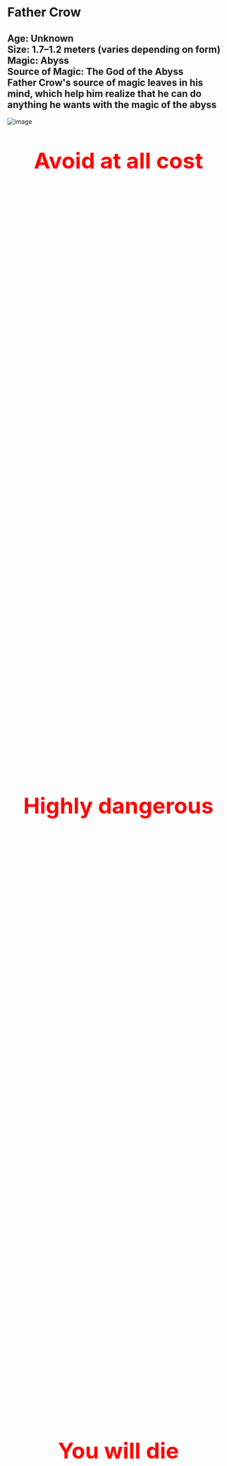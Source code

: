 # Father Crow

**Age:** Unknown  
**Size:** 1.7–1.2 meters (varies depending on form)  
**Magic:** Abyss  
**Source of Magic:** The God of the Abyss  
Father Crow's source of magic leaves in his mind, which help him realize that he can do anything he wants with the magic of the abyss 
---
![image](https://github.com/user-attachments/assets/edf1025d-1ba9-4919-be47-9be16afddec8)

<div style="color: red; font-weight: bold; text-align: center;">

  <p style="margin-bottom: 1400px; font-size: 50px;"> Avoid at all cost</p>
  <p style="margin-bottom: 1400px; font-size: 50px;"> Highly dangerous</p>
  <p style="margin-bottom: 1400px; font-size: 50px;"> You will die</p>
   <p align="center">
  <a href="https://alongidron.github.io/molgurath_wiki/character/overlords.html">
    ← Return to Overlords
  </a>
</p>
  <p style="margin-bottom: 1400px; font-size: 50px;"> You can move on now</p>
  <p style="margin-bottom: 1400px; font-size: 50px;"> Even if you learn about him you will still die to him</p>

</div>
---

*Still here?*  
Then you’re either **too foolish**… or **already too far gone.**  

Very well. Let me tell you about the one **even gods avoid…**  

---

### **Mini Story**
Father Crow—one of the most powerful, dangerous, and cruel overlords you will ever face— but he was not always that way. Once, he was known as Gabriel, a creative and joyful child born into the wrong crow clan.

Back in the days of the Crow King, the Crow people were divided into clans. Gabriel belonged to the Hoga Rath, the clan of warriors. But unlike the others, Gabriel studied magic, not combat. For that, he was relentlessly bullied by his parents, his brothers, and nearly every other crow in the clan.

Only two spared him. His sister Lila, who left the clan when Gabriel was seven due to its cruelty, and one brother, Jakob, who admired Gabriel’s knowledge of magic but did little to protect him.

As time passed, Gabriel’s heart filled with rage and sorrow. He didn’t blame the crows. He blamed the Crow King, who had forged a cruel and unforgiving society. And so, at the age of eleven, Gabriel left home, wandering the world alone.

After nearly a year, voices began whispering in his mind. They promised strength, vengeance, and power. He followed the whispers until he reached a glowing green pool, within which a creature waited—the God of the Abyss.

The Abyss god promised him power, freedom from pain, and a path to revenge—if only Gabriel would help set him free. Without hesitation, Gabriel agreed, allowing the abyss to enter his mind.

The god believed the boy would be easy to control—a child, after all, should be malleable. But he was wrong. Inside Gabriel burned anger, hatred, and a darkness deeper than the void itself.

They say if you stare into the abyss, the abyss corrupts you. But when Gabriel stared into it… he corrupted the abyss.

With his newfound power, Gabriel began preparing. For twenty years, he trained in the shadows, growing stronger. And when the time came, he returned to the Crow Kingdom.

But fate threw him a moment of light. As he passed an old crow-woman struggling on the roadside, Gabriel—out of instinct—helped her. And in that instant, something flickered inside him: a spark of light in the darkness.

This light changed him. He abandoned his plan for revenge and instead formed a resistance, determined to purify the crows. He took the name Father Crow, believing he could guide his people to a better future.

But the resistance was weak. The king’s army crushed them. His followers were captured, and Father Crow was banished. He begged for their lives—but the king wanted a show. An example. One by one, his followers were executed before his eyes.

And in that moment, as the last head fell, Father Crow stopped crying.

His tears dried. His heart emptied. A smile crept across his face—not the grin of a madman, but the expression of a soul finally freed from empathy. In that instant, he became pure darkness.

He walked away.

He found a cave, made sure he was alone, and meditated—diving deep into his mind where he once again met the God of the Abyss. Without hesitation, he attacked. Blow after blow, he punished the god for deceiving him. The god pleaded. He claimed that giving Gabriel all his power at once would have killed him.

Father Crow, sensing the lie, tightened his grip, choking the god until he turned pale.  
Then, the Abyss god gasped out a final offer: a halberd, hidden and ancient, that held the power Father Crow truly sought.

Father Crow let go.  
The God of the Abyss, weakened and breathless, drew a map—etched into the very air of the dream realm—leading to the weapon Father Crow sought: the Halberd of the Abyss.

Father Crow awoke in the cave. He rose in silence, eyes glowing with renewed purpose, and began his journey.  
For eleven months, he followed the path laid before him. Along the way, assassins, warriors, and fools hungry for glory tried to stop him. But none were a match. Each encounter ended the same: blood on the blade, silence in the wind.

At last, he arrived at the Temple of the Abyss, a forgotten ruin buried beneath shadow and time. As his hand closed around the halberd, a pulse of abyssal energy exploded across the land—like a scream muffled by the void.

Only two beings cared for it.  
One was the King of the Crows, perched high in his obsidian tower.  
The other was the Gargantura.

He no longer sought resistance—he demanded allegiance. For a full year, he scoured the lands, challenging every warrior, beast, and creature he could find. If they failed to meet his standards, he killed them without hesitation. If they survived, they were recruited into his army.

To ensure their loyalty, he gave each a crow mask, cursed to never come off. If removed, death would follow within a day.

But as his army grew, two eyes began watching him.  
One was powerful—so powerful that even Father Crow could not ignore its presence.  
The other was weak, barely worth noticing—but it never blinked.

For months, he tried to shake them off, sending scouts and casting spells, but nothing worked. Wherever he went, they followed. Silently. Patiently.

Eventually, he wandered to the cold mountains of Beedavilan, a place of emptiness, snow, and wind so sharp it could carve bone. The weak gaze disappeared in the frozen silence, but the stronger presence drew nearer.

Sensing a battle, Father Crow sat cross-legged in the snow, meditating to locate the source.  
But he was already too late.  
Two minutes later, the snow around him cracked.

Before him stood the Gargantura. Without hesitation, Father Crow struck—a perfect slash meant to bisect the beast in a single motion. And it did. For a moment.

But when he turned to look, the Gargantura was already healing, its body knitting itself back together at an alarming rate.  
It turned its head and let out a roar of pure flame, purple fire spewing toward Father Crow like the breath of a dying star.  
He dodged, barely.

And so the battle began.  
It raged for hours, perhaps even days. Father Crow cut, slashed, burned, and cursed the beast. He unleashed abyssal magic, tried to erase it from existence, and even tore it apart limb by limb.  
But nothing worked.

The Gargantura not only healed—it adapted, becoming faster, sharper, and more ruthless with every strike. Yet in the end, Father Crow prevailed. From the corpses of his enemies, he had once collected a dagger, and with it, he pierced the creature; a portal opened under the Gargantura that sent him to hell.

Father Crow was left broken and bloodied, but the trial was not over. Seven riders approached—crows on horseback. Four of them he recognized from his childhood, though three were strangers to him. Among them was General Osricain. At once, Osricain warned the others not to draw too close, for he alone could sense the terrible power bleeding from Father Crow’s wounded form. When he looked deeper, he knew—this was the crow he had long sought to overthrow the king.

Two of the riders beside Osricain were his loyal students, bound to him regardless of his ambition. The other four, however, branded him a traitor. Osricain gave them one chance to join him. When they refused, he cut them down.

Father Crow, dazed and weakened, struggled to understand. Osricain revealed his intent, urging Father Crow to recover his strength before the task ahead.

When Father Crow woke again, the horses lay dead around him, the battlefield twisted into ruin. Osricain claimed that during his slumber, he had spoken with the God of the Abyss. With a gesture, he teleported them to the throne room of the crow king.

General Velterra struck first, swinging his colossal hammer in a crushing arc. He was too slow. Father Crow severed his arm and sent him crashing backward with a savage kick. As he raised his weapon to finish him, a gust of cutting wind forced him aside. Osricain stepped forward, bidding him to leave the battlefield behind and strike only at the king, while he dealt with the rest.

The battle within the throne room ended swiftly once Father Crow gained the upper hand. The king, realizing too late that he had underestimated him, abandoned his crown and fled into the shadows.

When Father Crow returned, the chamber was littered with the defeated. Osricain was nowhere to be seen, and Velterra slumped against the wall, broken but still alive. Father Crow fixed his gaze on him and forced his submission, demanding that every crow be bound with the cursed masks—or suffer the loss of his remaining arm.

With his command delivered, Father Crow turned to a darker purpose. He walked the path back to his childhood home, where his family awaited. One by one, he slaughtered them all, sparing only his brother Jakob, whom he cast into another dimension.

When the blood had settled, he called upon the abyss. With his power, he rebuilt the ruins of his house, reshaping it into a living prison. Into its walls he bound the souls of his family, condemning them to eternal torment. Their hollow corpses he reanimated, forcing them to serve as guardians of their own cursed tomb.

Only then did Father Crow return to his castle, his vengeance complete and his power deepened by the cruelty he had wrought.


As Father Crow returned, disappointment shadowed his face. Velterra had not donned the mask. Instead, he studied it warily, having seen the agony it brought to those who wore it.

Curiosity drove him to question its purpose. Why such torment? Why such resistance in every crow that touched it?

In his rare good mood, Father Crow obliged. The masks, he explained, were forged to bind flesh and soul alike. Once placed upon the head, they connected directly to the brain, searing through nerves with unrelenting pain. Through that bond, Father Crow gained perfect control. Removal was impossible—taking the mask off was no different than tearing out the mind itself, ensuring only death.

But the masks did more than enslave. They tested strength. A crow unworthy of Father Crow’s standard would wear it in vain—their eyes would remain dark, lifeless. Only those whose gaze burned with an abyssal glow would be deemed strong enough to endure.

The explanation unsettled Velterra further. The thought of surrendering both his freedom and his mind left him colder than the pain itself. Instead, he offered Father Crow a bargain. As long as his true arm remained severed, he would devote himself to service—no matter how cruel or meaningless the task.

Father Crow considered the offer and, amused by its humility, accepted. He then gave Velterra his first command: to gather those whose eyes did not glow beneath the masks, and shape them into an army. Not soldiers of glory, but a legion of the broken—an army of failure, bound in darkness to serve his growing empire.


Then Father Crow returned to his throne room, its doors groaning open beneath his touch. The moment he stepped inside, steel cut through the air—a blade hurled with deadly precision. It missed him by an inch, striking the stone wall.

Osricain stood before him, seething with fury. His voice was sharp, his anger clear. He condemned Father Crow’s recklessness, questioning how he could possibly safeguard the empire. With the king of crows gone, the overlords would surely descend upon them, and Father Crow’s idea of defense was, in Osricain’s eyes, nothing short of disastrous.

Father Crow, unshaken, sought to ease his concerns. He summoned forth those allies he had gathered during his years of exile, champions who had bent to his power and carried his mark. Osricain was not impressed at first, but as his gaze lingered on a few familiar faces, he conceded. They were strong enough—for now.


Days later, the throne room was disturbed once again. This time, by Velmora, an overlord whose power was greater than Father Crow had imagined. Their clash was immediate and merciless, and within moments she had driven him to the brink of death. But before the final strike could fall, Osricain intervened, forcing her back.

Velmora’s expression shifted. She stepped beyond her fury, acknowledging Father Crow as the new ruler. With a smile as sharp as her blade, she promised to spread the word to the other overlords, ensuring they would not rise against him. But Father Crow’s warning was cold—if she did not strike him down now, he would one day kill her. Velmora only shrugged, dismissive, before vanishing into the shadows with a careless wave.


In the silence that followed, Father Crow sat upon his throne, a new ambition burning within him. It was no longer enough to command the crows, nor to hold his fractured empire. From that day onward, his path was set—he would rise beyond them all. He would become the most powerful overlord.

To accomplish his new ambition, Father Crow knew he had to expand his empire, grow his armies, and strengthen himself beyond measure. His first step was conquest. He spread his dominion outward, striking down rival overlords who stood in his way. One by one, he slaughtered them—seven in total—each death claimed by his own hand.

The conquered were not given freedom. Those who survived were shackled beneath his will, forced to wear his cursed masks. In their pain and obedience, his army swelled. But Father Crow sought more than numbers—he demanded order. To enforce this, he established a hierarchy of ranks:


**Soldiers** — each strong enough to kill a bear.  


**Commanders** — warriors capable of felling a dragon.  


**Generals** — leaders whose strength could crush entire armies.  


**Winged Generals** — the pinnacle of his forces, beings powerful enough to bring down cities.  


Father Crow’s hunger for strength did not stop with conquest. He collected weapons from fallen enemies, studying their designs, their flaws, and their potential. Through this pursuit, he came to a grim conclusion: the rapier, delicate and demanding, was the most difficult weapon to master. And so he made it his chosen blade, forcing his body and skill to bend to its ruthless precision.


To ensure his Winged Generals remained worthy of their station, he imposed two cruel tests.  

**First:** They were forbidden from wielding more than seventy percent of their strength in battle. If they could not dominate their enemies with such restraint, then they were unfit to hold the title—and unworthy to serve him. Mercy was never the lesson; mastery was.  

**Second:** From time to time, each Winged General was forced to face him directly. These duels were not meant to be won—only survived. To endure even a fraction of his abyssal might and rise again was proof of their strength. To falter was proof of their weakness.


Over the years, Father Crow’s insatiable hunger for power became a problem for all who dwelled within the realms. Creatures whispered of him with dread, plotted his assassination, and poured their hatred into death wishes against his name. Yet none succeeded.  

To wish for Father Crow’s death demanded a price—a sacrifice no desperate soul could truly afford. Still, the closest attempt came when one dared to wish him bound in ropes upon a set of rails, with a train charged with enough power to kill him rushing forward. It was a simple wish, almost crude in its design, but deadly all the same. At the last instant, Father Crow broke free, escaping the fate meant to claim him.


But the attempts only grew more desperate, especially after the tale of the warrior. Father Crow had found him on a distant island, a man of strength who impressed even him. When asked to join, the warrior refused.  

In response, Father Crow erased all life upon the island—every creature, every plant—leaving the warrior in a wasteland of silence. The warrior chose death over servitude, but Father Crow was not merciful. He sent one of his generals to keep the man alive for fifty years, forcing him to endure endless solitude until he finally broke. At last, the warrior surrendered and swore allegiance.

That single act sent shockwaves through his ranks. Outrage spread like wildfire, and resistance rose against him—two of his Winged Generals, two hundred generals, thirty thousand commanders, and nearly two hundred thousand soldiers all turned their blades upon Father Crow.  

They struck together, a storm of steel and magic meant to bring him down. But even united, they failed. Their rebellion broke upon him like waves against a cliff, leaving only ruin in its wake.


The shock did not end there. The echo of his defiance reached farther—into the ears of overlords and into the higher planes themselves. Gods, angered and horrified, abandoned their rivalries and banded together against him. Their fury was boundless, their fear undeniable.  

Yet where divinity seethed, death itself was pleased. Death admired the cruelty, the relentlessness, the certainty of Father Crow’s dominion—and in turn, Death rewarded him.


**Death rewarded Father Crow three times, each gift deepening his dominion.**  

**First:** Death bound the souls of his fallen soldiers to him. When they died, they did not pass to the afterlife but remained tethered, stored for later use as Father Crow saw fit.  

**Second:** Death crafted for him two spliced crows—perfect assassins capable of killing any target. Yet their existence was fleeting; once they struck, they vanished, and Death would not remake them until he had gathered enough power from souls. He warned Father Crow to unleash them only when no other path to victory remained.  

**Third:** Death placed in his hand a blackened orb pulsing with necrotic power. Within it lay the essence of death itself, a seed from which Father Crow could shape a Death General, a servant whose strength would rival entire armies.


For a time, these gifts cemented his power. But not all saw war as the answer. A diplomatic overlord named Bell sent Father Crow a peace deal. At first, Father Crow ignored it. Bell, insulted, struck at him while he was already locked in battle against another overlord. Outnumbered and his forces wavering, Father Crow relented and agreed to hear Bell’s terms.  

He traveled to the gathering where Bell and the other local overlords awaited to sign the accord. Father Crow nearly set his name to the parchment—until he saw Velmora seated among them. Rage rose in him, and he nearly drew his weapon to begin another war.  

Before blood could spill, the air shifted. From the shadows came the demon god Charly, who insisted that a deal must be struck. With his authority, he rewrote the pact, carving slight but crucial changes to sway Father Crow into agreement:  



1. He would be permitted to walk the inner ring, but could only claim broken souls to strengthen his army.  


2. He was free to act as he saw fit if challenged by another creature.  


3. He would be granted a special alcohol potent enough to affect even a crow.  


4. He would be allowed one sanctioned duel to the death with Velmora, under Charly’s watchful eye.  


The changes were acceptable. Father Crow pressed his claw to the parchment and signed, binding himself to the accord—but also securing freedoms that would fuel his rise even higher.  

Once all the overlords had signed their accords, Charly snapped his fingers. An arena of shadow and fire erupted around them, startling both Father Crow and Velmora. Charly demanded their duel be settled immediately.  

The two clashed without restraint. Their battle raged long, each strike shaking the walls of the conjured coliseum. At last, Father Crow prevailed, striking Velmora down. Yet before the dust settled, Charly revived her. Father Crow was dissatisfied with this outcome, but accepted it—it was better than nothing.


Over the years that followed, Charly’s pact ushered in an uneasy peace. He hosted tournaments where overlords could vent their power upon one another. More often than not, Father Crow was the victor, and the balance held. Life grew so stable that even Father Crow allowed himself small indulgences, taking days off to drink in Charly’s bars.  

But peace never lasted. One evening, as he sat drinking, assassins struck. It irritated him to spill blood on a day meant for leisure, but he dispatched them with ease. As he left the bar, another challenger awaited him—**Willow**.

She was far stronger than Father Crow had anticipated. Forced to sober himself quickly, he engaged her in a serious fight. Midway through, his strike went astray and tore into the bar itself. The ground quaked as the establishment began to sink. In his confusion, he noticed the bartender watching him calmly.  

The man spoke once: Charly’s message. Father Crow was no longer welcome in his bars. Then, with a wave, the bartender vanished, and the bar itself dissolved into nothing.  

Rage consumed Father Crow. He turned his fury toward Willow, but she had already slipped away. Furious, he unleashed a single abyssal blast that leveled everything within a three-mile radius. Still unsatisfied, he returned to his castle and dispatched assassins to hunt her down. Days passed, and none returned with success.


But then Charly’s messenger appeared before Father Crow. With a sly grin, the envoy delivered the offer: in exchange for enough souls, Charly was willing to sell him **the hatchhole**.  

Father Crow wasted no time. He sent his generals to raid both heaven and hell, scouring every battlefield, every forgotten rift, and every underworld vault to collect the currency of souls. The campaign was swift and merciless. When they returned, they brought with them a hoard vast enough to shake the balance of realms.  

Among them was a prize that stunned even Father Crow—**Lilith’s soul**. Without hesitation, he bound it into his service, shaping her essence into one of his own soldiers.

Yet as his gaze lingered on his growing army, another thought pierced his mind. Willow still lived. The memory of her defiance and the insult she carried burned in him like a wound unhealed.  

And so, leaving his generals to secure the souls, Father Crow went out himself. He would find her. He would end her.


As he moved through a forest, the air grew heavy with presence. There, upon the path, he was confronted by the god of knowledge—**Oboo**.  

Father Crow struggled against Oboo. The god of knowledge was not only a masterful fighter but also one who could see into the future. Every strike Father Crow attempted was predicted and avoided, leaving him exhausted and frustrated.  

It took time, but eventually Father Crow uncovered the truth of Oboo’s defense—he did not attack because every vision of counterstrike ended in his own death. Armed with this knowledge, Father Crow changed tactics. Instead of conserving strength, he unleashed only his most devastating blows. Each one was fatal if it landed, forcing Oboo to dodge again and again. Yet Father Crow layered these strikes with deception: following every killing blow with a weaker attack that Oboo never foresaw as the true threat. Piece by piece, those smaller wounds accumulated, tipping the balance.  

But just as Father Crow gained the upper hand, **the Dark Guardian** entered the fray. The tide shifted instantly. Now forced onto the defensive, Father Crow gave ground, his abyssal power straining as he dodged relentless assaults from both opponents.  

Then his sharp eyes caught it—an old scar across the Dark Guardian’s body, a weakness left behind from a past battle. Father Crow seized the chance. He created the opening he needed, feigning retreat before surging forward with all his strength. His strike landed with perfect precision, driving abyssal power into the wound. The Dark Guardian collapsed, slain by the sheer force of the blow.  

Oboo was devastated when he saw the Dark Guardian fall. His grief left him exposed long enough for Father Crow to recover his strength. But sorrow quickly turned to fury. Filled with rage, Oboo hurled himself at Father Crow, forcing the battle to continue. It dragged on for a time, until at last Father Crow seized an opening and raised his weapon for the killing blow.  

Before it could land, Oboo vanished.


Father Crow believed victory was his. Worn and bloodied, he collapsed beneath the shade of a tree to rest. But fate had other designs. Another god of knowledge, **Shiashlian**, appeared in that moment and struck. With a single act of divine will, he transformed Father Crow into a child, erasing all memory of who he truly was.  

Shiashlian believed he could redeem him, raise him anew without the corruption of cruelty and abyssal power. For one hundred and sixty years, the plan seemed to succeed. Father Crow grew gentle, his mind cleansed of bloodlust.  

Until the day he wandered to a lake. The waters shimmered like the abyss he had once commanded. Staring into its depths, his true self awakened. Memories returned in a surge of darkness, and with them, his hunger for power.  

He summoned his halberd, but in his child’s form it was too heavy to wield. Instinct forced him to his rapier. To his surprise, its speed and precision far surpassed his old weapon. With that revelation, he struck swiftly and without mercy, cutting Shiashlian down.  

As the god’s body crumpled, something stirred within Father Crow. Two new powers unfurled:  

- The ability to change his age at will.  
- The ability to alter his appearance, wearing any face he desired.  


Before he could revel in these gifts, **Zila—the goddess of the undead—** appeared before him. She banished him to hell, sentencing him to trial.  

The judgment was grim. Guilty of countless crimes, he was condemned to infinite death. The sentence decreed that he would face every creature he could not kill, and in each trial, he would die by their hand. Yet the devil could find only three hundred such beings. To fill eternity, he crafted endless scenarios, each like the death wishes once cast upon Father Crow—but this time, they killed him for real.  

Death came again and again. By the time he had suffered 123,000 deaths, the devil himself came to visit.  

The devil came to Father Crow with an offer. His demon gods had returned from death, but they no longer obeyed him. Instead, they grew lazy, unruly, and insolent. The devil wanted them destroyed—and he wanted Father Crow to lead the slaughter.  

He promised Father Crow two months to prepare his army. If he succeeded, the sentence of infinite death would be reduced greatly. Father Crow agreed without hesitation. With that, the devil returned him to his castle.


When Father Crow stepped into his domain, chaos greeted him. His lower generals mistook him for an intruder and attacked, but his Winged Generals alone knelt, recognizing their true master’s presence. As he advanced into the throne room, he was met with an unexpected sight: **a clone of himself** sitting upon the throne.  

The Winged Generals explained. During his absence, a human had arisen, a man who, through some strange and impossible means, had become the equal of Father Crow in form and aura. They had used him to keep order, knowing only the true Father Crow could stride through the castle unhindered by their attacks.  

Fascinated by this anomaly, Father Crow chose not to kill the human but to keep him alive, intrigued by what power could create such a reflection of himself.  

Then he gave his command. All territories were to be abandoned if necessary, and every soldier and creature brought together. Victory was not optional—it was absolute. His generals protested, warning that relinquishing lands would weaken their grasp, but Father Crow silenced them. Conquest could wait. Survival and triumph came first.  

And so they gathered. Even those once branded as traitors, like **Koronis** and **Byleistr**, returned to serve under him once more. From the shadows also came **Gaster Stone, the demon lord**, pledging his strength to Father Crow’s cause.  

A storm was gathering, and Father Crow meant to meet it with everything he had.


For two months, Father Crow prepared. Every soldier was positioned, every strategy laid bare. The day of reckoning arrived, and he was ready to face all fourteen demon gods.  

But only eleven appeared.  

The absence was unexpected, yet it tilted the scales slightly in his favor. Seizing the moment, Father Crow struck first. With brutal precision, he cut down five of the demon gods before they could even raise their guard.  

Then Charly acted. With a single devastating strike, he annihilated Father Crow’s archers, throwing the battlefield into chaos. It was the signal for the remaining four demon gods to advance, and soon they clashed with Father Crow’s army in a storm of fire and shadow.  

Leaving the melee behind, Father Crow confronted Charly directly. The duel began in his favor; he pressed close, never allowing the demon god enough space to weave his spells. Charly faltered, struggling to force distance between them. But at last, he found his chance.  

With a surge of abyssal might, Charly conjured a barrier, holding Father Crow back long enough to cast a powerful spell. It struck like a thunderclap, forcing Father Crow to retreat. For the first time, Charly stood at full height, hurling spells that tore through the air. The tide shifted—wounds opened on Father Crow’s body as Charly pressed the attack.  

When Father Crow’s blood was spilled across the ground, Charly seized it. He tried to drink it, hoping to wield Father Crow’s abyssal magic against him. But Father Crow reacted faster, shattering the glass before it touched his lips.  

Charly snarled, readying another spell—when a blast struck him from the side. **Gaster Stone** had entered the fray, alongside a **moon demon** whose magic roared like a storm. Together, they overwhelmed Charly, and with a final eruption of energy, the demon god was cast from the battlefield.  

Father Crow returned to the chaos of the war, only to find that **Staticus** and **Nightmare** were nowhere to be seen. Of the demon gods who remained, only **Mammon** and **Leviathan** still fought. Leviathan fell swiftly, his bulk crashing into the earth. Mammon resisted longer, but in the end, he too was broken.



At last, the battle was over. Father Crow summoned his generals, his shadow stretching across the battlefield, to take account of the survivors and the dead.  

Father Crow was disappointed when the battlefield was tallied. The number of his generals had been reduced, and the strength of his army weakened. Turning to the human **Caleb**—the one who had served as his stand-in—Father Crow declared that he would take command once more. Caleb was tasked with recapturing any lost territories.  

Caleb tried to reason with him, explaining that with so few generals left, the task might be impossible. But Father Crow would hear none of it. His command was absolute: Caleb would find a way to succeed, no matter the cost.  

With that settled, Father Crow went to meet the devil. Though the battle was over, he knew the truth—those demon gods were not truly dead. They had only been shadows of their former selves, and he longed for the day he could face them at their full strength.

But the devil’s words cut into him. He explained that if even one of the demon gods had fought in their true power, Father Crow would not have survived. The truth angered him, and he burned to lash out, but before he could speak a word, the devil cast him back into torment.  

Two more weeks passed in endless suffering. Then, at last, Father Crow was released.



When Father Crow returned to his castle, something felt wrong. A presence lingered that did not belong. He searched until he found it: a blooming garden sprouting in the very heart of his fortress. Roses, moon lilies, and thorned vines coiled around two chairs and a tea table.  

Seated there, sipping calmly, was **Zila—the Witch Goddess of the Undead**.  

Annoyance flared in Father Crow, and he attacked her outright, only to be halted by her strange explanation. She claimed she merely wished to share tea. Confused and unwilling to waste time, he ignored her and turned his attention to his generals.



Caleb, shaken by his sudden return, admitted progress was still incomplete. Most territories had been reclaimed, but fifteen generals were faltering, and five more were missing—two confirmed dead. Father Crow masked his rage, sending Caleb to aid the struggling fifteen. But once Caleb departed, he turned on his generals.  

He demanded to know why none had acted against the intruding witch. One answered, hesitantly, that they assumed she was fulfilling her godly duty, since two generals’ souls had already been taken. That answer only deepened his fury. Without hesitation, he slew the speaker and commanded the rest to find replacements for the fallen. Each was ordered to bring their strongest warriors before him.

When they departed, his thoughts circled back to Zila. Convinced she was lying, he returned to her garden and attacked again—only to feel the chill of souls nearby. In the heat of battle, Zila silently pointed behind him.  

Father Crow turned.  

A nightmarish creature loomed, strangling two souls in its claws. Rage consumed him. Dropping his weapon, he lunged barehanded, beating the abomination until it crumpled lifeless.  

Spattered in blood, he returned to Zila’s tea table. She remained seated, unmoved, as if nothing had changed. Exhausted, he relented and shared her tea. Only afterward did he order her to disable her traps before leaving. She obeyed, vanishing as quietly as she had come.


Still burning with fury, Father Crow hunted down the creature’s kin and unleashed his vengeance, leaving nothing but ruin. Days later, he summoned his generals once more. Caleb admitted all territory had been reclaimed—except for one region, where a single warrior resisted.  

Anger flashed again, but Father Crow let it pass, noting the progress. He declared he would deal with the warrior himself.  

The warrior proved to be no mere fighter, but the **Overlord known as the Desert King**. Their battle shook the sands. Despite Father Crow’s abyssal might, the Desert King triumphed. Father Crow, stunned by the king’s strength, withdrew with cold words of apology for his generals’ reckless attempt to challenge such a foe.


When he returned to his castle, his fury fell on Caleb. He slammed him to the ground for failing to mention that the warrior was an overlord. Yet his temper cooled when the generals returned with their chosen warriors. To his surprise, all survived his brutal trials.  

From that day forward, Father Crow abandoned his grand schemes of conquest. Instead, he sank into a rotten, twisted routine:  

- Once a month, he met with Zila, sharing bitter tea and stranger conversations among her invasive gardens.  
- Almost daily, he wandered ruined lands, hunting broken things—shattered souls, malformed beasts, cursed wanderers. Anything fractured enough to mold.  
- Relentlessly, he forced his generals to present their champions for bloody trials, each test designed to scar them deeper.  
- Whenever a Winged General fell, another was chosen—through blood, violence, or betrayal.  


His name became more than a title. It became a warning.  
**Legends whispered:**  

*If you see him—hide.*  
*If he sees you—pray.*  
*And if he’s interested in you… run.*  

But the darkest whisper of all was reserved for the desperate.  

Those broken enough to beg for one last chance, those who would do anything to rise again—  
They knew the truth.  
**Father Crow would find them.**

[Back to Overlord](../overlords.md)

---
